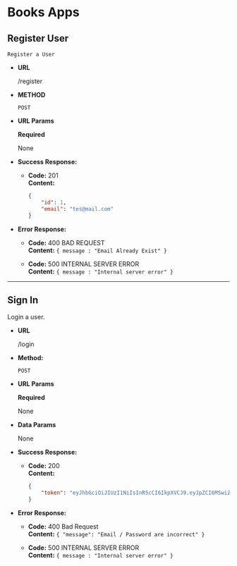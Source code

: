 # Books Apps

**Register User**
---

    Register a User

* **URL**

    /register

* **METHOD**

    `POST`

*  **URL Params**

    **Required**

    None

* **Success Response:**

  * **Code:** 201 <br />
    **Content:** 
    ```json
    {
        "id": 1,
        "email": "tes@mail.com"
    }
    ```
* **Error Response:**

  * **Code:** 400 BAD REQUEST <br />
    **Content:** `{ message : "Email Already Exist" }`

  * **Code:** 500 INTERNAL SERVER ERROR <br />
    **Content:** `{ message : "Internal server error" }`

---
**Sign In**
----
  Login a user.

* **URL**

  /login

* **Method:**

  `POST`
  
*  **URL Params**

    **Required**

    None

* **Data Params**

    None

* **Success Response:**

  * **Code:** 200 <br />
    **Content:** 
    ```json
    {
        "token": "eyJhbGciOiJIUzI1NiIsInR5cCI6IkpXVCJ9.eyJpZCI6MSwiZW1haWwiOiJ0ZXNAbWFpbC5jb20iLCJpYXQiOjE1OTE4OTkzNTl9.LAETq6ayw6cd_dGy1I-VsDbQcdnZxwxGCh0y3picOqA"
    }       
    ```
 
* **Error Response:**

  * **Code:** 400 Bad Request <br />
    **Content:** `{ "message": "Email / Password are incorrect" }`

  * **Code:** 500 INTERNAL SERVER ERROR <br />
    **Content:** `{ message : "Internal server error" }`

